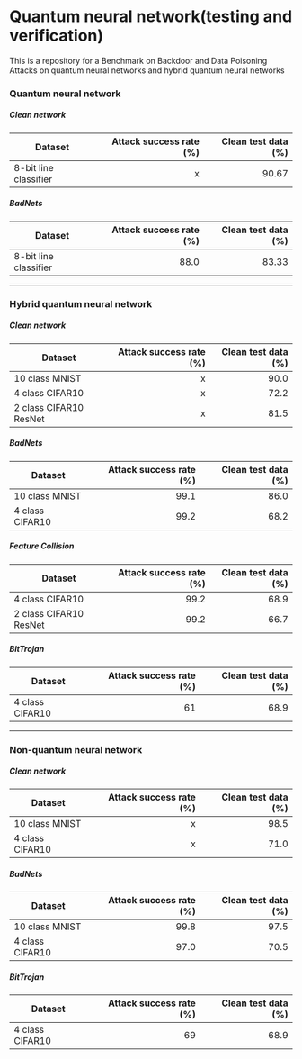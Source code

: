 # Quantum neural network(testing and verification)
 This is a repository for a Benchmark on Backdoor and Data Poisoning Attacks on quantum neural networks and hybrid quantum neural networks
### Quantum neural network
##### Clean network

| Dataset                       | Attack success rate (%)      | Clean test data (%)|
| ------------------            |-------------------:|-------------:|
|8-bit line classifier           | x               |90.67         |

##### BadNets 
| Dataset                       | Attack success rate (%)      | Clean test data (%)|
| ------------------            |-------------------:|-------------:|
|8-bit line classifier           | 88.0               | 83.33          |
***
### Hybrid quantum neural network
##### Clean network
| Dataset                       | Attack success rate (%)      | Clean test data (%)|
| ------------------            |-------------------:|-------------:|
|10 class MNIST           | x               | 90.0          |
|4 class CIFAR10           | x               | 72.2          |
|2 class CIFAR10 ResNet           | x               | 81.5          |
##### BadNets 
| Dataset                       | Attack success rate (%)      | Clean test data (%)|
| ------------------            |-------------------:|-------------:|
|10 class MNIST           | 99.1               | 86.0          |
|4 class CIFAR10           | 99.2               | 68.2          |
##### Feature Collision
| Dataset                       | Attack success rate (%)      | Clean test data (%)|
| ------------------            |-------------------:|-------------:|
|4 class CIFAR10           | 99.2               | 68.9          |
|2 class CIFAR10 ResNet           | 99.2               | 66.7          |
##### BitTrojan
| Dataset                       | Attack success rate (%)      | Clean test data (%)|
| ------------------            |-------------------:|-------------:|
|4 class CIFAR10           | 61               | 68.9          |
***
### Non-quantum neural network
##### Clean network
| Dataset                       | Attack success rate (%)      | Clean test data (%)|
| ------------------            |-------------------:|-------------:|
|10 class MNIST           | x               | 98.5          |
|4 class CIFAR10           | x               | 71.0          |
##### BadNets 
| Dataset                       | Attack success rate (%)      | Clean test data (%)|
| ------------------            |-------------------:|-------------:|
|10 class MNIST           | 99.8               | 97.5          |
|4 class CIFAR10           | 97.0               | 70.5          |
##### BitTrojan
| Dataset                       | Attack success rate (%)      | Clean test data (%)|
| ------------------            |-------------------:|-------------:|
|4 class CIFAR10           | 69               | 68.9          |
